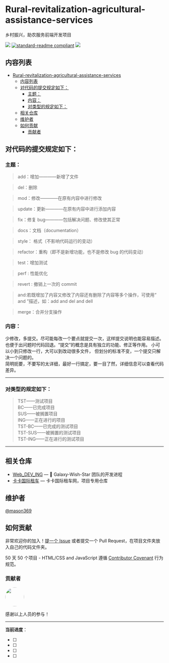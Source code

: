 # Rural-revitalization-agricultural-assistance-services

乡村振兴，助农服务前端开发项目

![](https://img.shields.io/badge/%E7%8A%B6%E6%80%81-%E9%A1%B9%E7%9B%AE%E5%BC%80%E5%8F%91%E4%B8%AD-green)
[![standard-readme compliant](https://img.shields.io/badge/readme%20style-standard-brightgreen.svg?style=flat-square)](https://github.com/RichardLitt/standard-readme)
[![](https://img.shields.io/crates/l/s)](https://img.shields.io/crates/l/s)

## 内容列表

- [Rural-revitalization-agricultural-assistance-services](#rural-revitalization-agricultural-assistance-services)
  - [内容列表](#内容列表)
  - [对代码的提交规定如下：](#对代码的提交规定如下)
    - [主题：](#主题)
    - [内容：](#内容)
    - [对类型的规定如下：](#对类型的规定如下)
  - [相关仓库](#相关仓库)
  - [维护者](#维护者)
  - [如何贡献](#如何贡献)
    - [贡献者](#贡献者)

## 对代码的提交规定如下：

### 主题：

> add：增加————新增了文件

> del：删除

> mod：修改————在原有内容中进行修改

> update：更新————在原有内容中进行添加内容

> fix：修复 bug————包括解决问题、修改使其正常

> docs：文档（documentation）

> style： 格式（不影响代码运行的变动）

> refactor：重构（即不是新增功能，也不是修改 bug 的代码变动）

> test：增加测试

> perf : 性能优化

> revert : 撤销上一次的 commit

> and:若既增加了内容又修改了内容还有删除了内容等多个操作，可使用“ and ”描述，如：add and del and dell

> merge：合并分支操作

### 内容：

少修改，多提交。尽可能每改一个要点就提交一次，这样提交说明也能容易描述。也便于出问题时代码回退。“提交”的概念是具有独立的功能、修正等作用。 小可以小到只修改一行，大可以到改动很多文件， 但划分的标准不变，一个提交只解决一个问题的。  
简明扼要，不要写的太详细，最好一行搞定，要一目了然，详细信息可以查看代码差异。

---

### 对类型的规定如下：

> TST——测试项目  
> BC——已完成项目  
> SUS——被搁置项目  
> ING——正在进行的项目  
> TST-BC——已完成的测试项目  
> TST-SUS——被搁置的测试项目  
> TST-ING——正在进行的测试项目

---

## 相关仓库

- [Web_DEV_ING](https://github.com/Galaxy-Wish-Star/Web_DEV_ING) — 💌 Galaxy-Wish-Star 团队的开发进程
- [卡卡国际租车](https://github.com/Galaxy-Wish-Star/Kaka-International-Car-Rental-Network) — 卡卡国际租车网，项目专用仓库

## 维护者

[@mason369](https://github.com/mason369)

## 如何贡献

非常欢迎你的加入！[提一个 Issue](https://github.com/School-of-Automation-Engineering/Magic-Ling-Pixel-Dungeon-Web/issues) 或者提交一个 Pull Request，在项目文件夹放入自己的代码文件夹。

50 天 50 个项目 - HTML/CSS and JavaScript 遵循 [Contributor Covenant](http://contributor-covenant.org/version/1/3/0/) 行为规范。

### 贡献者

<a href="https://github.com/mason369"><img style="border-radius:50% !important;height:60px" src="https://avatars.githubusercontent.com/u/93964390?s=96&v=4" /></a>

感谢以上人员的参与！

---

**当前进度**：

- [ ]
- [ ]
- [ ]
- [ ]
